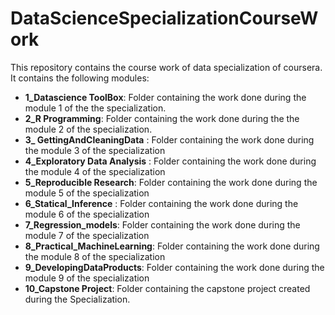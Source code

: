 # DataScienceSpecializationCourseWork

This repository contains the course work of data specialization of coursera. It contains the following modules:
* **1_Datascience ToolBox**: Folder containing the work done during the module 1 of the the specialization.
* **2_R Programming**: Folder containing the work done during the the module 2 of the specialization.
* **3_ GettingAndCleaningData** : Folder containing the work done during the module 3 of the specialization
* **4_Exploratory Data Analysis** : Folder containing the work done during the module 4 of the specialization
* **5_Reproducible Research**: Folder containing the work done during the module 5 of the specialization
* **6_Statical_Inference** : Folder containing the work done during the module 6 of the specialization
* **7_Regression_models**: Folder containing the work done during the module 7 of the specialization
* **8_Practical_MachineLearning**: Folder containing the work done during the module 8 of the specialization
* **9_DevelopingDataProducts**: Folder containing the work done during the module 9 of the specialization
* **10_Capstone Project**: Folder containing the capstone project created during the Specialization.